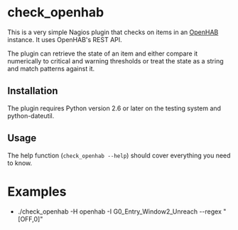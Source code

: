check_openhab
=============

This is a very simple Nagios plugin that checks on items in an [OpenHAB][]
instance.  It uses OpenHAB's REST API.

  [OpenHAB]: http://www.openhab.org/

The plugin can retrieve the state of an item and either compare it
numerically to critical and warning thresholds or treat the state as a
string and match patterns against it.


Installation
------------

The plugin requires Python version 2.6 or later on the testing system and
python-dateutil.


Usage
-----

The help function (`check_openhab --help`) should cover everything you
need to know.


# Examples

- ./check_openhab -H openhab -I G0_Entry_Window2_Unreach --regex "[OFF,0]"
